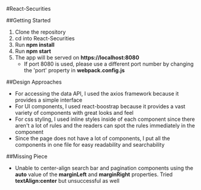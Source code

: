 #React-Securities

##Getting Started

1. Clone the repository
2. cd into React-Securities
3. Run **npm install**
4. Run **npm start**
5. The app will be served on **https://localhost:8080**
   - If port 8080 is used, please use a different port number by changing the 'port' property in **webpack.config.js**
   
##Design Approaches

- For accessing the data API, I used the axios framework because it provides a simple interface
- For UI components, I used react-boostrap because it provides a vast variety of components with great looks and feel
- For css styling, I used inline styles inside of each component since there aren't a lot of rules and the readers can spot the rules immediately in the component
- Since the page does not have a lot of components, I put all the components in one file for easy readability and searchability

##Missing Piece

- Unable to center-align search bar and pagination components using the **auto** value of the **marginLeft** and **marginRight** properties. Tried **textAlign:center** but unsuccessful as well 
